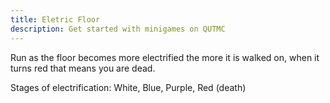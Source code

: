 ```yaml
---
title: Eletric Floor
description: Get started with minigames on QUTMC
---
```

Run as the floor becomes more electrified the more it is walked on, when it turns red that means you are dead. 

Stages of electrification: White, Blue, Purple, Red (death) 
